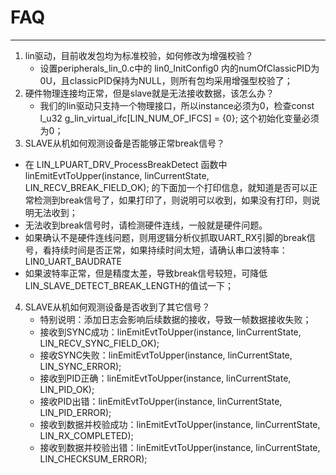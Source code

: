 # FAQ

---

1. lin驱动，目前收发包均为标准校验，如何修改为增强校验？
   * 设置peripherals_lin_0.c中的 lin0_InitConfig0 内的numOfClassicPID为0U，且classicPID保持为NULL，则所有包均采用增强型校验了；
2. 硬件物理连接均正常，但是slave就是无法接收数据，该怎么办？
   * 我们的lin驱动只支持一个物理接口，所以instance必须为0，检查const l_u32 g_lin_virtual_ifc[LIN_NUM_OF_IFCS] = {0}; 这个初始化变量必须为0；
3.  SLAVE从机如何观测设备是否能够正常break信号？
   * 在 LIN_LPUART_DRV_ProcessBreakDetect 函数中 linEmitEvtToUpper(instance, linCurrentState, LIN_RECV_BREAK_FIELD_OK); 的下面加一个打印信息，就知道是否可以正常检测到break信号了，如果打印了，则说明可以收到，如果没有打印，则说明无法收到；
   * 无法收到break信号时，请检测硬件连线，一般就是硬件问题。
   * 如果确认不是硬件连线问题，则用逻辑分析仪抓取UART_RX引脚的break信号，看持续时间是否正常，如果持续时间太短，请确认串口波特率：LIN0_UART_BAUDRATE
   * 如果波特率正常，但是精度太差，导致break信号较短，可降低 LIN_SLAVE_DETECT_BREAK_LENGTH的值试一下；
4. SLAVE从机如何观测设备是否收到了其它信号？
   * 特别说明：添加日志会影响后续数据的接收，导致一帧数据接收失败；
   * 接收到SYNC成功：linEmitEvtToUpper(instance, linCurrentState, LIN_RECV_SYNC_FIELD_OK);
   * 接收SYNC失败：linEmitEvtToUpper(instance, linCurrentState, LIN_SYNC_ERROR);
   * 接收到PID正确：linEmitEvtToUpper(instance, linCurrentState, LIN_PID_OK);
   * 接收PID出错：linEmitEvtToUpper(instance, linCurrentState, LIN_PID_ERROR);
   * 接收到数据并校验成功：linEmitEvtToUpper(instance, linCurrentState, LIN_RX_COMPLETED);
   * 接收到数据并校验出错：linEmitEvtToUpper(instance, linCurrentState, LIN_CHECKSUM_ERROR);